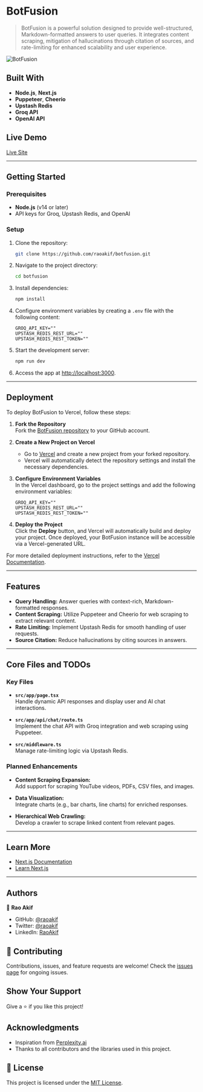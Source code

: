 # BotFusion

> BotFusion is a powerful solution designed to provide well-structured, Markdown-formatted answers to user queries. It integrates content scraping, mitigation of hallucinations through citation of sources, and rate-limiting for enhanced scalability and user experience.

![BotFusion](https://github.com/user-attachments/assets/a027bb78-d249-428a-9338-adf536d9ed8b)

## Built With

- **Node.js**, **Next.js**
- **Puppeteer**, **Cheerio**
- **Upstash Redis**
- **Groq API**
- **OpenAI API**

## Live Demo

[Live Site](https://bot-fusion.vercel.app/)

---

## Getting Started

### Prerequisites

- **Node.js** (v14 or later)
- API keys for Groq, Upstash Redis, and OpenAI

### Setup

1. Clone the repository:
    ```bash
    git clone https://github.com/raoakif/botfusion.git
    ```
2. Navigate to the project directory:
    ```bash
    cd botfusion
    ```
3. Install dependencies:
    ```bash
    npm install
    ```
4. Configure environment variables by creating a `.env` file with the following content:
    ```env
    GROQ_API_KEY=""
    UPSTASH_REDIS_REST_URL=""
    UPSTASH_REDIS_REST_TOKEN=""
    ```

5. Start the development server:
    ```bash
    npm run dev
    ```

6. Access the app at [http://localhost:3000](http://localhost:3000).

---

## Deployment

To deploy BotFusion to Vercel, follow these steps:

1. **Fork the Repository**  
   Fork the [BotFusion repository](https://github.com/raoakif/botfusion) to your GitHub account.

2. **Create a New Project on Vercel**  
   - Go to [Vercel](https://vercel.com) and create a new project from your forked repository.
   - Vercel will automatically detect the repository settings and install the necessary dependencies.

3. **Configure Environment Variables**  
   In the Vercel dashboard, go to the project settings and add the following environment variables:
    ```env
    GROQ_API_KEY=""
    UPSTASH_REDIS_REST_URL=""
    UPSTASH_REDIS_REST_TOKEN=""
    ```

4. **Deploy the Project**  
   Click the **Deploy** button, and Vercel will automatically build and deploy your project. Once deployed, your BotFusion instance will be accessible via a Vercel-generated URL.

For more detailed deployment instructions, refer to the [Vercel Documentation](https://vercel.com/docs).

---

## Features

- **Query Handling:** Answer queries with context-rich, Markdown-formatted responses.
- **Content Scraping:** Utilize Puppeteer and Cheerio for web scraping to extract relevant content.
- **Rate Limiting:** Implement Upstash Redis for smooth handling of user requests.
- **Source Citation:** Reduce hallucinations by citing sources in answers.

---

## Core Files and TODOs

### Key Files

- **`src/app/page.tsx`**  
  Handle dynamic API responses and display user and AI chat interactions.

- **`src/app/api/chat/route.ts`**  
  Implement the chat API with Groq integration and web scraping using Puppeteer.

- **`src/middleware.ts`**  
  Manage rate-limiting logic via Upstash Redis.

### Planned Enhancements

- **Content Scraping Expansion:**  
  Add support for scraping YouTube videos, PDFs, CSV files, and images.

- **Data Visualization:**  
  Integrate charts (e.g., bar charts, line charts) for enriched responses.

- **Hierarchical Web Crawling:**  
  Develop a crawler to scrape linked content from relevant pages.

---

## Learn More

- [Next.js Documentation](https://nextjs.org/docs)
- [Learn Next.js](https://nextjs.org/learn)

---

## Authors

👤 **Rao Akif**

- GitHub: [@raoakif](https://github.com/raoakif)
- Twitter: [@raoakif](https://twitter.com/raoakif)
- LinkedIn: [RaoAkif](https://linkedin.com/in/raoakif)

## 🤝 Contributing

Contributions, issues, and feature requests are welcome! Check the [issues page](../../issues/) for ongoing issues.

## Show Your Support

Give a ⭐️ if you like this project!

## Acknowledgments

- Inspiration from [Perplexity.ai](https://www.perplexity.ai)
- Thanks to all contributors and the libraries used in this project.

## 📝 License

This project is licensed under the [MIT License](./MIT.md).